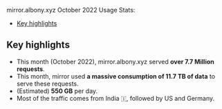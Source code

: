 mirror.albony.xyz October 2022 Usage Stats:
- [Key highlights](#key-highlights)

## Key highlights
- This month (October 2022), mirror.albony.xyz served **over 7.7 Million requests**. 
- This month, mirror used **a massive consumption of 11.7 TB of data** to serve these requests.
- (Estimated) **550 GB** per day.
- Most of the traffic comes from India 🇮, followed by US and Germany.


